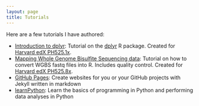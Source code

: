 ```yaml
---
layout: page
title: Tutorials
---
```


Here are a few tutorials I have authored: 

- [Introduction to dplyr](https://github.com/genomicsclass/labs/blob/master/course1/dplyr_tutorial.Rmd): Tutorial on the [dplyr](http://cran.rstudio.com/web/packages/dplyr/vignettes/introduction.html) R package. Created for [Harvard edX PH525.1x](https://courses.edx.org/courses/HarvardX/PH525.1x/1T2015/info).  
- [Mapping Whole Genome Bisulfite Sequencing data](https://github.com/genomicsclass/colonCancerWGBS/blob/master/scripts/createObject.Rmd): Tutorial on how to convert WGBS fastq files into R. Includes quality control. Created for [Harvard edX PH525.8x](https://courses.edx.org/courses/HarvardX/PH525.8x/1T2015/info). 
- [GitHub Pages](http://stephaniehicks.github.io/githubPages_tutorial/): Create websites for you or your GitHub projects with Jekyll written in markdown
- [learnPython](http://stephaniehicks.github.io/learnPython/): Learn the basics of programming in Python and performing data analyses in Python